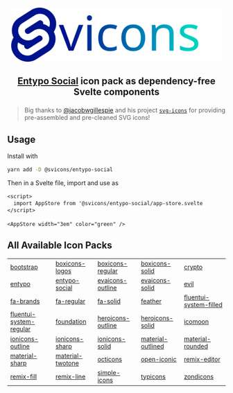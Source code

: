 <p align="center">
  <img src="https://raw.githubusercontent.com/janosh/svicons/main/site/static/svicons.svg" alt="Svicons" height=125>
</p>

<h2 align="center">

  [Entypo Social][entypo-social] icon pack as dependency-free Svelte components
</h2>

> Big thanks to [@jacobwgillespie](https://github.com/jacobwgillespie) and his project [`svg-icons`](https://github.com/svg-icons/svg-icons) for providing pre-assembled and pre-cleaned SVG icons!

## Usage

Install with

```sh
yarn add -D @svicons/entypo-social
```

Then in a Svelte file, import and use as

```svelte
<script>
  import AppStore from '@svicons/entypo-social/app-store.svelte
</script>

<AppStore width="3em" color="green" />
```

## All Available Icon Packs

|                             |                      |                       |                       |                            |
| --------------------------- | -------------------- | --------------------- | --------------------- | -------------------------- |
| [bootstrap][]               | [boxicons-logos][]   | [boxicons-regular][]  | [boxicons-solid][]    | [crypto][]                 |
| [entypo][]                  | [entypo-social][]    | [evaicons-outline][]  | [evaicons-solid][]    | [evil][]                   |
| [fa-brands][]               | [fa-regular][]       | [fa-solid][]          | [feather][]           | [fluentui-system-filled][] |
| [fluentui-system-regular][] | [foundation][]       | [heroicons-outline][] | [heroicons-solid][]   | [icomoon][]                |
| [ionicons-outline][]        | [ionicons-sharp][]   | [ionicons-solid][]    | [material-outlined][] | [material-rounded][]       |
| [material-sharp][]          | [material-twotone][] | [octicons][]          | [open-iconic][]       | [remix-editor][]           |
| [remix-fill][]              | [remix-line][]       | [simple-icons][]      | [typicons][]          | [zondicons][]              |

[bootstrap]: https://npmjs.com/package/@svicons/bootstrap
[boxicons-logos]: https://npmjs.com/package/@svicons/boxicons-logos
[boxicons-regular]: https://npmjs.com/package/@svicons/boxicons-regular
[boxicons-solid]: https://npmjs.com/package/@svicons/boxicons-solid
[crypto]: https://npmjs.com/package/@svicons/crypto
[entypo]: https://npmjs.com/package/@svicons/entypo
[entypo-social]: https://npmjs.com/package/@svicons/entypo-social
[evaicons-outline]: https://npmjs.com/package/@svicons/evaicons-outline
[evaicons-solid]: https://npmjs.com/package/@svicons/evaicons-solid
[evil]: https://npmjs.com/package/@svicons/evil
[fa-brands]: https://npmjs.com/package/@svicons/fa-brands
[fa-regular]: https://npmjs.com/package/@svicons/fa-regular
[fa-solid]: https://npmjs.com/package/@svicons/fa-solid
[feather]: https://npmjs.com/package/@svicons/feather
[fluentui-system-filled]: https://npmjs.com/package/@svicons/fluentui-system-filled
[fluentui-system-regular]: https://npmjs.com/package/@svicons/fluentui-system-regular
[foundation]: https://npmjs.com/package/@svicons/foundation
[heroicons-outline]: https://npmjs.com/package/@svicons/heroicons-outline
[heroicons-solid]: https://npmjs.com/package/@svicons/heroicons-solid
[icomoon]: https://npmjs.com/package/@svicons/icomoon
[ionicons-sharp]: https://npmjs.com/package/@svicons/ionicons-sharp
[ionicons-solid]: https://npmjs.com/package/@svicons/ionicons-solid
[ionicons-outline]: https://npmjs.com/package/@svicons/ionicons-outline
[material]: https://npmjs.com/package/@svicons/material
[material-outlined]: https://npmjs.com/package/@svicons/material-outlined
[material-rounded]: https://npmjs.com/package/@svicons/material-rounded
[material-twotone]: https://npmjs.com/package/@svicons/material-twotone
[material-sharp]: https://npmjs.com/package/@svicons/material-sharp
[octicons]: https://npmjs.com/package/@svicons/octicons
[open-iconic]: https://npmjs.com/package/@svicons/open-iconic
[remix-fill]: https://npmjs.com/package/@svicons/remix-fill
[remix-editor]: https://npmjs.com/package/@svicons/remix-editor
[remix-line]: https://npmjs.com/package/@svicons/remix-line
[simple-icons]: https://npmjs.com/package/@svicons/simple-icons
[typicons]: https://npmjs.com/package/@svicons/typicons
[zondicons]: https://npmjs.com/package/@svicons/zondicons
